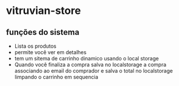 # vitruvian-store

## funções do sistema

  - Lista os produtos
  - permite você ver em detalhes
  - tem um sitema de carrinho dinamico usando o local storage
  - Quando você finaliza a compra salva no localstorage a compra associando ao email do comprador e salva o total no localstorage limpando o carrinho em sequencia
